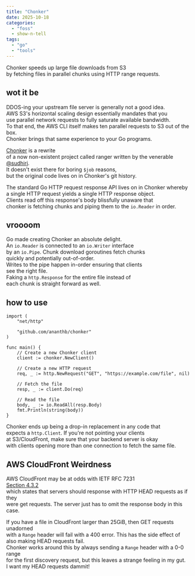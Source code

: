 ```yaml
---
title: "Chonker"
date: 2025-10-18
categories: 
  - "foss"
  - show-n-tell
tags: 
  - "go"
  - "tools"
---
```


Chonker speeds up large file downloads from S3  
by fetching files in parallel chunks using HTTP range requests.

<!--more-->

## wot it be

DDOS-ing your upstream file server is generally not a good idea.  
AWS S3's horizontal scaling design essentially mandates that you  
use parallel network requests to fully saturate available bandwidth.  
To that end, the AWS CLI itself makes ten parallel requests to S3 out of the box.  
Chonker brings that same experience to your Go programs.

[Chonker](https://github.com/ananthb/chonker) is a rewrite  
of a now non-existent project called ranger written by the venerable  
[@sudhirj](https://github.com/sudhirj).  
It doesn't exist there for boring `$job` reasons,  
but the original code lives on in Chonker's git history.

The standard Go HTTP request response API lives on in Chonker whereby  
a single HTTP request yields a single HTTP response object.  
Clients read off this response's body blissfully unaware that  
chonker is fetching chunks and piping them to the `io.Reader` in order.

## vroooom

Go made creating Chonker an absolute delight.  
An `io.Reader` is connected to an `io.Writer` interface  
by an `io.Pipe`. Chunk download goroutines fetch chunks  
quickly and potentially out-of-order.  
Writes to the pipe happen in-order ensuring that clients  
see the right file.  
Faking a `http.Response` for the entire file instead of  
each chunk is straight forward as well.

## how to use

```
import (
    "net/http"

    "github.com/ananthb/chonker"
)

func main() {
    // Create a new Chonker client
    client := chonker.NewClient()

    // Create a new HTTP request
    req, _ := http.NewRequest("GET", "https://example.com/file", nil)

    // Fetch the file
    resp, _ := client.Do(req)

    // Read the file
    body, _ := io.ReadAll(resp.Body)
    fmt.Println(string(body))
}
```

Chonker ends up being a drop-in replacement in any code that  
expects a `http.Client`. If you're not pointing your clients  
at S3/CloudFront, make sure that your backend server is okay  
with clients opening more than one connection to fetch the same file.

## AWS CloudFront Weirdness

AWS CloudFront may be at odds with IETF RFC 7231  
[Section 4.3.2](https://datatracker.ietf.org/doc/html/rfc7231#section-4.3.2)  
which states that servers should response with HTTP HEAD requests as if they  
were get requests. The server just has to omit the response body in this case.

If you have a file in CloudFront larger than 25GiB, then GET requests unadorned  
with a `Range` header will fail with a 400 error. This has the side effect of  
also making HEAD requests fail.  
Chonker works around this by always sending a `Range` header with a 0-0 range  
for the first discovery request, but this leaves a strange feeling in my gut.  
I want my HEAD requests dammit!
